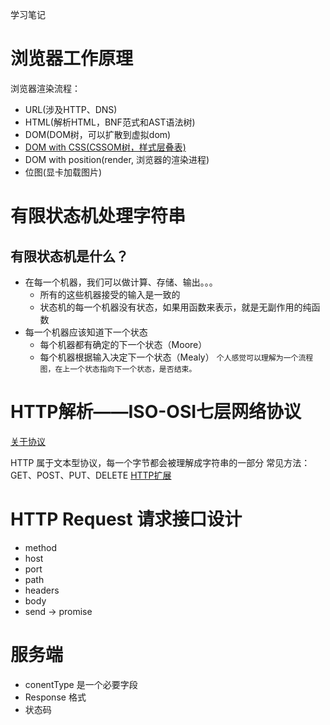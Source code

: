 学习笔记

# 浏览器工作原理
浏览器渲染流程：
* URL(涉及HTTP、DNS)
* HTML(解析HTML，BNF范式和AST语法树)
* DOM(DOM树，可以扩散到虚拟dom)
* [DOM with CSS(CSSOM树，样式层叠表)](https://suciy.github.io/2020/04/13/CSS/cascade/)
* DOM with position(render, 浏览器的渲染进程)
* 位图(显卡加载图片)

# 有限状态机处理字符串
## 有限状态机是什么？
* 在每一个机器，我们可以做计算、存储、输出。。。
  * 所有的这些机器接受的输入是一致的
  * 状态机的每一个机器没有状态，如果用函数来表示，就是无副作用的纯函数
* 每一个机器应该知道下一个状态
  * 每个机器都有确定的下一个状态（Moore）
  * 每个机器根据输入决定下一个状态（Mealy）
`个人感觉可以理解为一个流程图，在上一个状态指向下一个状态，是否结束。`
# HTTP解析——ISO-OSI七层网络协议
[关于协议](https://suciy.github.io/2020/04/13/Network/protocol/)

HTTP 属于文本型协议，每一个字节都会被理解成字符串的一部分
常见方法： GET、POST、PUT、DELETE
[HTTP扩展](https://suciy.github.io/2020/04/07/Network/https/)
# HTTP Request 请求接口设计
* method
* host
* port
* path
* headers
* body
* send -> promise
# 服务端
* conentType 是一个必要字段
* Response 格式
* 状态码
